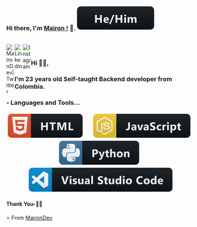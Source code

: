 ### Hi there, I'm [Mairon !](https://github.com/MaironDev) 👋.  <img src="https://raw.githubusercontent.com/8bithemant/8bithemant/master/svg/pronouns/hehim.svg" >


<br/>
<a href="https://twitter.com/MaironDev">
  <img align="left" alt="MaironDev| Twitter" width="22px" src="https://cdn.jsdelivr.net/npm/simple-icons@v3/icons/twitter.svg" />
</a>
<a href="https://www.linkedin.com/in/maironhernandez/">
  <img align="left" alt="Linkedin" width="22px" src="https://cdn.jsdelivr.net/npm/simple-icons@v3/icons/linkedin.svg" />
</a>
<a href="https://www.instagram.com/mairondev/">
  <img align="left" alt="Instagram" width="22px" src="https://cdn.jsdelivr.net/npm/simple-icons@v3/icons/instagram.svg" />
</a>

<br />

### Hi 🙋‍♂️,
### I'm 23 years old Self-taught Backend developer from Colombia.


### - Languages and Tools...

<p align="center">
<img src="https://raw.githubusercontent.com/8bithemant/8bithemant/master/svg/dev/languages/html.svg" alt="Html" style="vertical-align:top; margin:4px"> &nbsp  &nbsp <img src="https://raw.githubusercontent.com/8bithemant/8bithemant/master/svg/dev/languages/js.svg" alt="Javascript" style="vertical-align:top; margin:4px">  &nbsp  &nbsp <img src="https://raw.githubusercontent.com/8bithemant/8bithemant/master/svg/dev/languages/python.svg" alt="Python" style="vertical-align:top; margin:4px">    &nbsp &nbsp<img src="https://raw.githubusercontent.com/8bithemant/8bithemant/master/svg/dev/tools/visualstudio_code.svg" alt="Twitter" style="vertical-align:top; margin:4px">
 

</p>



#### Thank You-🙏🏼



⭐️ From [MaironDev](https://github.com/MaironDev)
